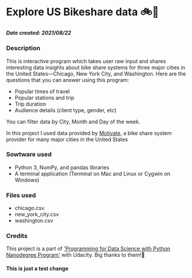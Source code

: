 # Explore US Bikeshare data :bike::eyes:
##### Date created: 2021/08/22



### Description
This is interactive program which takes user raw input and shares interesting data insights about bike share systems for three major cities in the United States—Chicago, New York City, and Washington.
Here are the questions that you can answer using this program:
- Popular times of travel
- Popular stations and trip
- Trip duration
- Audience details (client type, gender, etc)

You can filter data by City, Month and Day of the week.

In this project I used data provided by [Motivate](https://www.motivateco.com/), a bike share system provider for many major cities in the United States

### Sowtware used
- Python 3, NumPy, and pandas libraries
- A terminal application (Terminal on Mac and Linux or Cygwin on Windows)

### Files used
- chicago.csv
- new_york_city.csv
- washington.csv



### Credits
This project is a part of ['Programming for Data Science with Python Nanodegree Program'](https://www.udacity.com/course/programming-for-data-science-nanodegree--nd104) with Udacity. Big thanks to them!:clap:

#### This is just a test change
